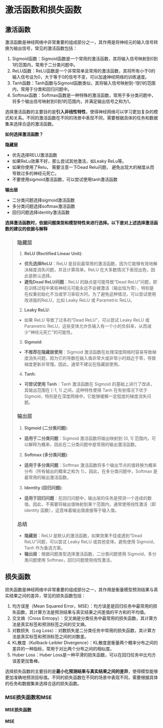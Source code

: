 # 激活函数和损失函数
## 激活函数

激活函数是神经网络中非常重要的组成部分之一，其作用是将神经元的输入信号转换为输出信号，常见的激活函数包括：

1. Sigmoid函数：Sigmoid函数是一个常用的激活函数，其将输入信号映射到0到1的范围内，常用于二分类问题中。
2. ReLU函数：ReLU函数是一个非常简单且常用的激活函数，其将所有小于0的输入信号设为0，大于等于0的信号不变，可以加速神经网络的训练速度。
3. Tanh函数：Tanh函数与Sigmoid函数类似，其将输入信号映射到-1到1的范围内，常用于分类和回归问题中。
4. Softmax函数：Softmax函数是一种特殊的激活函数，常用于多分类问题中，将多个输出信号映射到0到1的范围内，并满足输出信号之和为1。

选择激活函数的主要目的是**引入非线性特性**，使得神经网络可以学习更加复杂的模式和关系。不同的激活函数在不同的场景中表现不同，需要根据具体的任务和数据集来选择合适的激活函数。

**如何选择激活函数？**

**隐藏层**

- 优先选择RELU激活函数
- 如果ReLu效果不好，那么尝试其他激活，如Leaky ReLu等。
- 如果你使用了Relu， 需要注意一下Dead Relu问题， 避免出现大的梯度从而导致过多的神经元死亡。
- 不要使用sigmoid激活函数，可以尝试使用tanh激活函数

**输出层**

- 二分类问题选择sigmoid激活函数
- 多分类问题选择softmax激活函数
- 回归问题选择identity激活函数

**选择激活函数时，依据问题类型和模型特性来进行选择。以下是对上述选择激活函数的建议的依据与解释**

>### 隐藏层
>
>1. **ReLU (Rectified Linear Unit)**:
>   - **优先选择ReLU**：ReLU 是目前最常用的激活函数，因为它能够有效地解决梯度消失问题，并且计算简单。ReLU 在大多数情况下表现出色，因此是默认选择。
>   - **避免Dead ReLU问题**：ReLU 的缺点是可能导致“Dead ReLU”问题，即在训练过程中某些神经元可能永远不会被激活（输出恒为零），特别是在权重初始化不当或学习率较大时。为了避免这种情况，可以尝试使用改进版的ReLU，比如 Leaky ReLU 或 Parametric ReLU。
>
>2. **Leaky ReLU**:
>   - 如果 ReLU 导致了过多的“Dead ReLU”，可以尝试 Leaky ReLU 或 Parametric ReLU，这些变体允许负输入有一个小的负斜率，从而减少“神经元死亡”的可能性。
>
>3. **Sigmoid**:
>   - **不推荐在隐藏层使用**：Sigmoid 激活函数在处理深度网络时容易导致梯度消失问题，因为它的导数在输入值非常大或非常小时趋近于零，导致梯度更新非常慢。因此，通常不建议在隐藏层使用。
>
>4. **Tanh**:
>   - **可尝试使用 Tanh**：Tanh 激活函数在 Sigmoid 的基础上进行了改进，其输出范围在 [-1, 1] 之间，这种特性使得 Tanh 在有些情况下优于 Sigmoid，特别是在深度网络中，它能够缓解一定程度的梯度消失问题。
>
>### 输出层
>
>1. **Sigmoid (二分类问题)**:
>   - **适用于二分类问题**：Sigmoid 激活函数将输出映射到 [0, 1] 范围内，可以解释为概率，因此在二分类问题中是常用的输出激活函数。
>
>2. **Softmax (多分类问题)**:
>   - **适用于多分类问题**：Softmax 激活函数将多个输出节点的值转换为概率分布（所有输出的概率之和为 1）。因此，在多分类问题中，Softmax 是最常用的输出激活函数。
>
>3. **Identity (回归问题)**:
>   - **适用于回归问题**：在回归问题中，输出层的任务是预测一个连续的数值。因此，不需要将输出值映射到某个范围内，通常使用线性激活（即 identity 函数），这意味着输出值直接等于输入值。
>
>### 总结
>
>- **隐藏层**：ReLU 是默认的激活函数，如果效果不佳或遇到“Dead ReLU”问题，可以尝试 Leaky ReLU 或其他变体。避免使用 Sigmoid，Tanh 作为备选方案。
>- **输出层**：根据问题类型选择激活函数，二分类问题使用 Sigmoid，多分类问题使用 Softmax，回归问题使用线性激活。

## 损失函数

损失函数是神经网络中非常重要的组成部分之一，其作用是衡量模型预测结果与真实结果之间的差异，常见的损失函数包括：

1. 均方误差（Mean Squared Error，MSE）：均方误差是回归任务中最常用的损失函数，其计算方法是预测结果与真实结果之间差值的平方和的平均值。
2. 交叉熵（Cross Entropy）：交叉熵是分类任务中最常用的损失函数，其计算方法是真实标签和预测标签之间的交叉熵。
3. 对数损失（Log Loss）：对数损失是二分类任务中常用的损失函数，其计算方法是真实标签和预测标签之间的对数差。
4. KL散度（Kullback-Leibler Divergence）：KL散度是衡量两个概率分布之间的差异的一种指标，常用于对比两个分布之间的相似度。
5. Huber Loss：Huber Loss是一种平滑的损失函数，可以在回归任务中比均方误差更加鲁棒。

选择损失函数的主要目的是**最小化预测结果与真实结果之间的差异**，使得模型能够更加准确地预测目标值。不同的损失函数在不同的场景中表现不同，需要根据具体的任务和数据集来选择合适的损失函数。

### MSE损失函数和MSE

#### MSE损失函数

#### MSE
